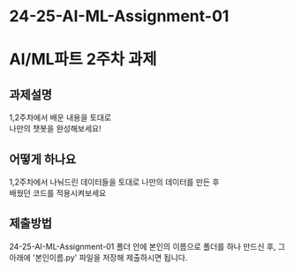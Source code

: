 # 24-25-AI-ML-Assignment-01<br>
# AI/ML파트 2주차 과제<br>

## 과제설명<br>
1,2주차에서 배운 내용을 토대로<br>
나만의 챗봇을 완성해보세요!<br>

## 어떻게 하나요<br>
1,2주차에서 나눠드린 데이터들을 토대로 나만의 데이터를 만든 후<br>
배웠던 코드를 적용시켜보세요<br>

## 제출방법<br>
24-25-AI-ML-Assignment-01 폴더 안에 본인의 이름으로 폴더를 하나 만드신 후, 그 아래에 '본인이름.py' 파일을 저장해 제출하시면 됩니다.

